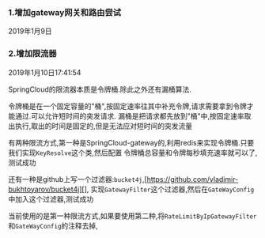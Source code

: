 ### 1.增加gateway网关和路由尝试
2019年1月9日

### 2.增加限流器 
2019年1月10日17:41:54

SpringCloud的限流器本质是令牌桶.除此之外还有漏桶算法.

令牌桶是在一个固定容量的"桶",按固定速率往其中补充令牌,请求需要拿到令牌才能通过.可以允许短时间的突发请求.
漏桶是把请求都先放到"桶"中,按固定速率取出执行,取出的时间是固定的,但是无法应对短时间的突发流量


有两种限流方式,第一种是SpringCloud-gateway的,利用redis来实现令牌桶.只要我们实现`KeyResolve`这个类,然后配置
令牌桶总容量和令牌每秒填充速率就可以了,测试成功

还有一种是github上写一个过滤器:`bucket4j`,[https://github.com/vladimir-bukhtoyarov/bucket4j][],
实现`GatewayFilter`这个过滤器,然后在`GateWayConfig`
中加入这个过滤器,测试成功

当前使用的是第一种限流方式,如果要使用第二种,将`RateLimitByIpGatewayFilter`和`GateWayConfig`的注释去掉,




